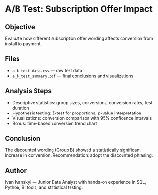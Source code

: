 # A/B Test: Subscription Offer Impact

## Objective

Evaluate how different subscription offer wording affects conversion from install to payment.

## Files

- `a_b_test_data.csv` — raw test data
- `a_b_test_summary.pdf` — final conclusions and visualizations

## Analysis Steps

- Descriptive statistics: group sizes, conversions, conversion rates, test duration
- Hypothesis testing: Z-test for proportions, p-value interpretation
- Visualizations: conversion comparison with 95% confidence intervals
- Bonus: time-based conversion trend chart

## Conclusion

The discounted wording (Group B) showed a statistically significant increase in conversion. Recommendation: adopt the discounted phrasing.

## Author

Ivan Ivanskyi — Junior Data Analyst with hands-on experience in SQL, Python, BI tools, and statistical testing.

